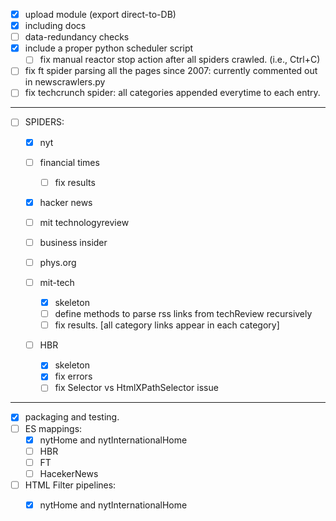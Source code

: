- [x] upload module (export direct-to-DB)
- [x] including docs
- [ ] data-redundancy checks
- [x] include a proper python scheduler script
  - [ ] fix manual reactor stop action after all spiders crawled. (i.e., Ctrl+C)
- [ ] fix ft spider parsing all the pages since 2007: currently commented out in newscrawlers.py
- [ ] fix techcrunch spider: all categories appended everytime to each entry.

***

- [ ] SPIDERS:
  - [x] nyt
  - [ ] financial times 
    - [ ] fix results
  - [x] hacker news
  - [ ] mit technologyreview
  - [ ] business insider
  - [ ] phys.org

  - [ ] mit-tech
    - [x] skeleton
    - [ ] define methods to parse rss links from techReview recursively
    - [ ] fix results. [all category links appear in each category]    

  - [ ] HBR
    - [x] skeleton
    - [x] fix errors
    - [ ] fix Selector vs HtmlXPathSelector issue

***
- [x] packaging and testing.
- [ ] ES mappings:
  - [x] nytHome and nytInternationalHome
  - [ ] HBR
  - [ ] FT
  - [ ] HacekerNews
- [ ] HTML Filter pipelines:
  - [x] nytHome and nytInternationalHome
  
